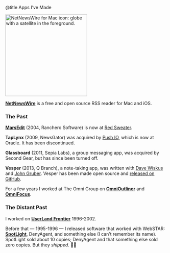 @title Apps I’ve Made

<p><a href="https://ranchero.com/netnewswire/"><img class="centeredImage" src="https://ranchero.com/images/nnw_icon_256.png" height="256" width="256" alt="NetNewsWire for Mac icon: globe with a satellite in the foreground."></a></p>

**[NetNewsWire](https://ranchero.com/netnewswire/)** is a free and open source RSS reader for Mac and iOS.

### The Past

<b><a href="http://www.red-sweater.com/marsedit/">MarsEdit</a></b> (2004, Ranchero Software) is now at <a href="http://www.red-sweater.com/">Red Sweater</a>.

<b>TapLynx</b> (2009, NewsGator) was acquired by <a href="http://push.io/">Push IO</a>, which is now at Oracle. It has been discontinued.

<b>Glassboard</b> (2011, Sepia Labs), a group messaging app, was acquired by Second Gear, but has since been turned off.

**Vesper** (2013, Q Branch), a note-taking app, was written with <a href="https://twitter.com/dwiskus">Dave Wiskus</a> and <a href="http://daringfireball.net/">John Gruber</a>. Vesper has been made open source and [released on GitHub](https://github.com/brentsimmons/Vesper).

For a few years I worked at The Omni Group on **<a href="https://www.omnigroup.com/omnioutliner">OmniOutliner</a>** and **<a href="https://www.omnigroup.com/omnifocus/">OmniFocus</a>**.

### The Distant Past

I worked on **<a href="http://frontierkernel.org/">UserLand Frontier</a>** 1996-2002. 

Before that — 1995-1996 — I released software that worked with WebSTAR: **<a href="http://web.archive.org/web/19991021212201/http://www.ranchero.com/spotlight/">SpotLight</a>**, DenyAgent, and something else (I can’t remember its name). SpotLight sold about 10 copies; DenyAgent and that something else sold zero copies. But they *shipped*. 🐣🐥
